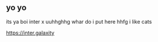 ## yo yo

its ya boi inter
x
uuhhghhg
whar do i put here
hhfg
i like cats




https://inter.galaxity
